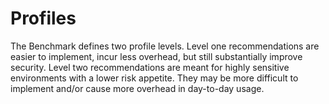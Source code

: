 # Profiles

The Benchmark defines two profile levels. Level one recommendations are easier to implement, incur less
overhead, but still substantially improve security. Level two recommendations are meant for highly sensitive
environments with a lower risk appetite. They may be more difficult to implement and/or cause more overhead in
day-to-day usage.


<!-- ##DOCS-SOURCER-START
{"sourcePlugin":"Local File Copier","hash":"33a2a4cf0901b3b161ab08725d2abcb8"}
##DOCS-SOURCER-END -->
